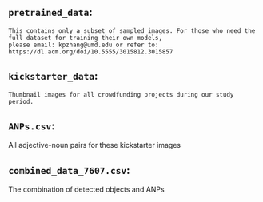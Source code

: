 ## `pretrained_data`: 
    This contains only a subset of sampled images. For those who need the full dataset for training their own models,
    please email: kpzhang@umd.edu or refer to: https://dl.acm.org/doi/10.5555/3015812.3015857

## `kickstarter_data`: 
    Thumbnail images for all crowdfunding projects during our study period. 

## `ANPs.csv`:
All adjective-noun pairs for these kickstarter images

## `combined_data_7607.csv`:
The combination of detected objects and ANPs
